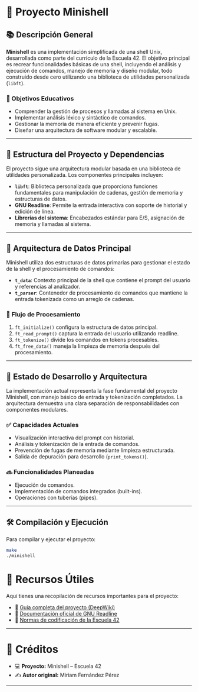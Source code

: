 # 🐚 Proyecto Minishell

## 📚 Descripción General

**Minishell** es una implementación simplificada de una shell Unix, desarrollada como parte del currículo de la Escuela 42. El objetivo principal es recrear funcionalidades básicas de una shell, incluyendo el análisis y ejecución de comandos, manejo de memoria y diseño modular, todo construido desde cero utilizando una biblioteca de utilidades personalizada (`libft`).

### 🎯 Objetivos Educativos

- Comprender la gestión de procesos y llamadas al sistema en Unix.
- Implementar análisis léxico y sintáctico de comandos.
- Gestionar la memoria de manera eficiente y prevenir fugas.
- Diseñar una arquitectura de software modular y escalable.

---

## 🧱 Estructura del Proyecto y Dependencias

El proyecto sigue una arquitectura modular basada en una biblioteca de utilidades personalizada. Los componentes principales incluyen:

- **`libft`**: Biblioteca personalizada que proporciona funciones fundamentales para manipulación de cadenas, gestión de memoria y estructuras de datos.
- **GNU Readline**: Permite la entrada interactiva con soporte de historial y edición de línea.
- **Librerías del sistema**: Encabezados estándar para E/S, asignación de memoria y llamadas al sistema.

---

## 🧩 Arquitectura de Datos Principal

Minishell utiliza dos estructuras de datos primarias para gestionar el estado de la shell y el procesamiento de comandos:

- **`t_data`**: Contexto principal de la shell que contiene el prompt del usuario y referencias al analizador.
- **`t_parser`**: Contenedor de procesamiento de comandos que mantiene la entrada tokenizada como un arreglo de cadenas.

### 🔄 Flujo de Procesamiento

1. `ft_initialize()` configura la estructura de datos principal.
2. `ft_read_prompt()` captura la entrada del usuario utilizando readline.
3. `ft_tokenize()` divide los comandos en tokens procesables.
4. `ft_free_data()` maneja la limpieza de memoria después del procesamiento.

---

## 🚧 Estado de Desarrollo y Arquitectura

La implementación actual representa la fase fundamental del proyecto Minishell, con manejo básico de entrada y tokenización completados. La arquitectura demuestra una clara separación de responsabilidades con componentes modulares.

### ✅ Capacidades Actuales

- Visualización interactiva del prompt con historial.
- Análisis y tokenización de la entrada de comandos.
- Prevención de fugas de memoria mediante limpieza estructurada.
- Salida de depuración para desarrollo (`print_tokens()`).

### 🔜 Funcionalidades Planeadas

- Ejecución de comandos.
- Implementación de comandos integrados (built-ins).
- Operaciones con tuberías (pipes).

---

## 🛠️ Compilación y Ejecución

Para compilar y ejecutar el proyecto:

```bash
make
./minishell
```

# 📎 Recursos Útiles

Aquí tienes una recopilación de recursos importantes para el proyecto:

- 📘 [Guía completa del proyecto (DeepWiki)](https://deepwiki.com/MiriamFernandezPerez/42_Minishell)  
- 📗 [Documentación oficial de GNU Readline](https://tiswww.case.edu/php/chet/readline/rltop.html)  
- 📙 [Normas de codificación de la Escuela 42](https://github.com/42School/norminette)

---

# 📝 Créditos

- 💻 **Proyecto:** Minishell – Escuela 42  
- ✍️ **Autor original:** Miriam Fernández Pérez  

---

